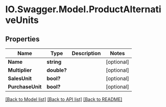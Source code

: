 # IO.Swagger.Model.ProductAlternativeUnits
## Properties

Name | Type | Description | Notes
------------ | ------------- | ------------- | -------------
**Name** | **string** |  | [optional] 
**Multiplier** | **double?** |  | [optional] 
**SalesUnit** | **bool?** |  | [optional] 
**PurchaseUnit** | **bool?** |  | [optional] 

[[Back to Model list]](../README.md#documentation-for-models) [[Back to API list]](../README.md#documentation-for-api-endpoints) [[Back to README]](../README.md)

